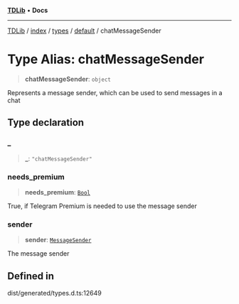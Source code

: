 [**TDLib**](../../../../../../README.md) • **Docs**

***

[TDLib](../../../../../../modules.md) / [index](../../../../../README.md) / [types](../../../README.md) / [default](../README.md) / chatMessageSender

# Type Alias: chatMessageSender

> **chatMessageSender**: `object`

Represents a message sender, which can be used to send messages in a chat

## Type declaration

### \_

> **\_**: `"chatMessageSender"`

### needs\_premium

> **needs\_premium**: [`Bool`](Bool.md)

True, if Telegram Premium is needed to use the message sender

### sender

> **sender**: [`MessageSender`](MessageSender.md)

The message sender

## Defined in

dist/generated/types.d.ts:12649
